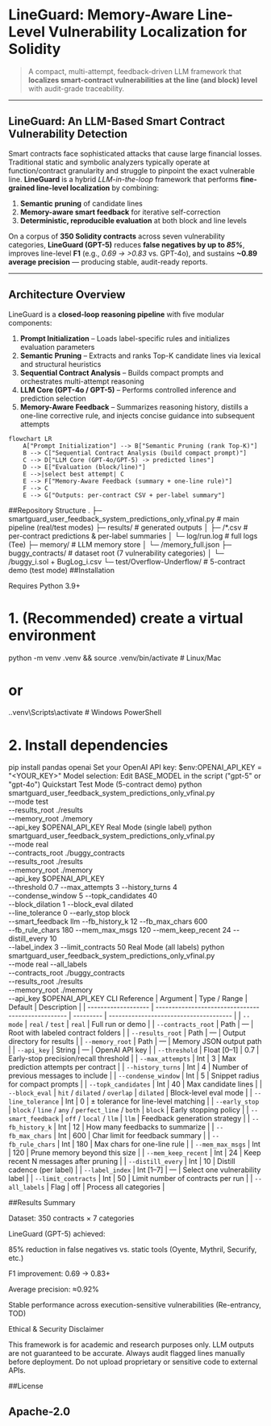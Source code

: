# LineGuard: Memory-Aware Line-Level Vulnerability Localization for Solidity

> A compact, multi-attempt, feedback-driven LLM framework that **localizes smart-contract vulnerabilities at the line (and block) level** with audit-grade traceability.

---

## LineGuard: An LLM-Based Smart Contract Vulnerability Detection

Smart contracts face sophisticated attacks that cause large financial losses. Traditional static and symbolic analyzers typically operate at function/contract granularity and struggle to pinpoint the exact vulnerable line. **LineGuard** is a hybrid *LLM-in-the-loop* framework that performs **fine-grained line-level localization** by combining:
1. **Semantic pruning** of candidate lines  
2. **Memory-aware smart feedback** for iterative self-correction  
3. **Deterministic, reproducible evaluation** at both block and line levels  

On a corpus of **350 Solidity contracts** across seven vulnerability categories, **LineGuard (GPT-5)** reduces **false negatives by up to _85%_**, improves line-level **F1** (e.g., _0.69 → >0.83_ vs. GPT-4o), and sustains **~0.89 average precision** — producing stable, audit-ready reports.

---

## Architecture Overview

LineGuard is a **closed-loop reasoning pipeline** with five modular components:

1. **Prompt Initialization** – Loads label-specific rules and initializes evaluation parameters  
2. **Semantic Pruning** – Extracts and ranks Top-K candidate lines via lexical and structural heuristics  
3. **Sequential Contract Analysis** – Builds compact prompts and orchestrates multi-attempt reasoning  
4. **LLM Core (GPT-4o / GPT-5)** – Performs controlled inference and prediction selection  
5. **Memory-Aware Feedback** – Summarizes reasoning history, distills a one-line corrective rule, and injects concise guidance into subsequent attempts

```mermaid
flowchart LR
    A["Prompt Initialization"] --> B["Semantic Pruning (rank Top-K)"]
    B --> C["Sequential Contract Analysis (build compact prompt)"]
    C --> D["LLM Core (GPT-4o/GPT-5) -> predicted lines"]
    D --> E["Evaluation (block/line)"]
    E -->|select best attempt| C
    E --> F["Memory-Aware Feedback (summary + one-line rule)"]
    F --> C
    E --> G["Outputs: per-contract CSV + per-label summary"]
```
##Repository Structure
.
├─ smartguard_user_feedback_system_predictions_only_vfinal.py   # main pipeline (real/test modes)
├─ results/                                                     # generated outputs
│  ├─ <Label>/*.csv                                            # per-contract predictions & per-label summaries
│  └─ log/run.log                                              # full logs (Tee)
├─ memory/                                                      # LLM memory store
│  └─ <Label>/memory_full.json
├─ buggy_contracts/                                             # dataset root (7 vulnerability categories)
│  └─ <Label>/buggy_i.sol + BugLog_i.csv
└─ test/Overflow-Underflow/                                    # 5-contract demo (test mode)
##Installation

Requires Python 3.9+
# 1. (Recommended) create a virtual environment
python -m venv .venv && source .venv/bin/activate     # Linux/Mac
# or
.\.venv\Scripts\activate                              # Windows PowerShell

# 2. Install dependencies
pip install pandas openai
Set your OpenAI API key:
$env:OPENAI_API_KEY = "<YOUR_KEY>"
Model selection: Edit BASE_MODEL in the script ("gpt-5" or "gpt-4o")
Quickstart
Test Mode (5-contract demo)
python smartguard_user_feedback_system_predictions_only_vfinal.py \
  --mode test \
  --results_root ./results \
  --memory_root ./memory \
  --api_key $OPENAI_API_KEY
Real Mode (single label)
python smartguard_user_feedback_system_predictions_only_vfinal.py \
  --mode real \
  --contracts_root ./buggy_contracts \
  --results_root ./results \
  --memory_root ./memory \
  --api_key $OPENAI_API_KEY \
  --threshold 0.7 --max_attempts 3 --history_turns 4 \
  --condense_window 5 --topk_candidates 40 \
  --block_dilation 1 --block_eval dilated \
  --line_tolerance 0 --early_stop block \
  --smart_feedback llm --fb_history_k 12 --fb_max_chars 600 \
  --fb_rule_chars 180 --mem_max_msgs 120 --mem_keep_recent 24 --distill_every 10 \
  --label_index 3 --limit_contracts 50
Real Mode (all labels)
python smartguard_user_feedback_system_predictions_only_vfinal.py \
  --mode real --all_labels \
  --contracts_root ./buggy_contracts \
  --results_root ./results \
  --memory_root ./memory \
  --api_key $OPENAI_API_KEY
CLI Reference
| Argument            | Type / Range                                       | Default   | Description                            |
| ------------------- | -------------------------------------------------- | --------- | -------------------------------------- |
| `--mode`            | `real` / `test`                                    | `real`    | Full run or demo                       |
| `--contracts_root`  | Path                                               | —         | Root with labeled contract folders     |
| `--results_root`    | Path                                               | —         | Output directory for results           |
| `--memory_root`     | Path                                               | —         | Memory JSON output path                |
| `--api_key`         | String                                             | —         | OpenAI API key                         |
| `--threshold`       | Float [0–1]                                        | 0.7       | Early-stop precision/recall threshold  |
| `--max_attempts`    | Int                                                | 3         | Max prediction attempts per contract   |
| `--history_turns`   | Int                                                | 4         | Number of previous messages to include |
| `--condense_window` | Int                                                | 5         | Snippet radius for compact prompts     |
| `--topk_candidates` | Int                                                | 40        | Max candidate lines                    |
| `--block_eval`      | `hit` / `dilated` / `overlap`                      | `dilated` | Block-level eval mode                  |
| `--line_tolerance`  | Int                                                | 0         | ± tolerance for line-level matching    |
| `--early_stop`      | `block` / `line` / `any` / `perfect_line` / `both` | `block`   | Early stopping policy                  |
| `--smart_feedback`  | `off` / `local` / `llm`                            | `llm`     | Feedback generation strategy           |
| `--fb_history_k`    | Int                                                | 12        | How many feedbacks to summarize        |
| `--fb_max_chars`    | Int                                                | 600       | Char limit for feedback summary        |
| `--fb_rule_chars`   | Int                                                | 180       | Max chars for one-line rule            |
| `--mem_max_msgs`    | Int                                                | 120       | Prune memory beyond this size          |
| `--mem_keep_recent` | Int                                                | 24        | Keep recent N messages after pruning   |
| `--distill_every`   | Int                                                | 10        | Distill cadence (per label)            |
| `--label_index`     | Int [1–7]                                          | —         | Select one vulnerability label         |
| `--limit_contracts` | Int                                                | 50        | Limit number of contracts per run      |
| `--all_labels`      | Flag                                               | off       | Process all categories                 |

##Results Summary

Dataset: 350 contracts × 7 categories

LineGuard (GPT-5) achieved:

85% reduction in false negatives vs. static tools (Oyente, Mythril, Securify, etc.)

F1 improvement: 0.69 → 0.83+

Average precision: ≈0.92%

Stable performance across execution-sensitive vulnerabilities (Re-entrancy, TOD)

Ethical & Security Disclaimer

This framework is for academic and research purposes only.
LLM outputs are not guaranteed to be accurate. Always audit flagged lines manually before deployment.
Do not upload proprietary or sensitive code to external APIs.

##License

Apache-2.0
---
